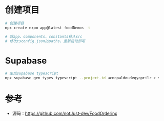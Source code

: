 # 创建项目

```bash
# 创建项目
npx create-expo-app@latest foodDemos -t

# 将app、components、constants移入src
# 修改tsconfig.json的paths，重新启动即可

```

# Supabase

```bash
# 生成supabase typescript
npx supabase gen types typescript --project-id acnopaldoudvqyoprilr > src/database.types.ts
```

# 参考

- 源码：https://github.com/notJust-dev/FoodOrdering

